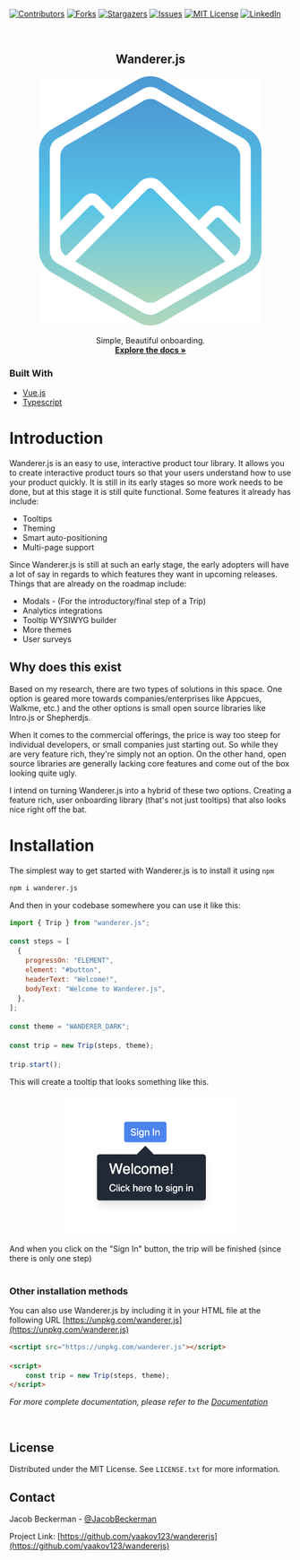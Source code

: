 <div id="top"></div>

[![Contributors][contributors-shield]][contributors-url]
[![Forks][forks-shield]][forks-url]
[![Stargazers][stars-shield]][stars-url]
[![Issues][issues-shield]][issues-url]
[![MIT License][license-shield]][license-url]
[![LinkedIn][linkedin-shield]][linkedin-url]

<!-- PROJECT LOGO -->
<br />
<div align="center">

<h2 align="center">Wanderer.js</h3>
  <img src="./core/assets/logo.svg"/>
  <p align="center">
    Simple, Beautiful onboarding.
    <br />
    <a href="https://wandererjs.com"><strong>Explore the docs »</strong></a>
  </p>
</div>

### Built With

- [Vue.js](https://vuejs.org/)
- [Typescript](https://www.typescriptlang.org/)

<!-- GETTING STARTED -->

# Introduction

Wanderer.js is an easy to use, interactive product tour library. It allows you to create interactive product tours so that your users understand how to use your product quickly. It is still in its early stages so more work needs to be done, but at this stage it is still quite functional. Some features it already has include:

- Tooltips
- Theming
- Smart auto-positioning
- Multi-page support

Since Wanderer.js is still at such an early stage, the early adopters will have a lot of say in regards to which features they want in upcoming releases. Things that are already on the roadmap include:

- Modals - (For the introductory/final step of a Trip)
- Analytics integrations
- Tooltip WYSIWYG builder
- More themes
- User surveys

## Why does this exist

Based on my research, there are two types of solutions in this space. One option is geared more towards companies/enterprises like Appcues, Walkme, etc.) and the other options is small open source libraries like Intro.js or Shepherdjs.

When it comes to the commercial offerings, the price is way too steep for individual developers, or small companies just starting out. So while they are very feature rich, they're simply not an option. On the other hand, open source libraries are generally lacking core features and come out of the box looking quite ugly.

I intend on turning Wanderer.js into a hybrid of these two options. Creating a feature rich, user onboarding library (that's not just tooltips) that also looks nice right off the bat.

# Installation

The simplest way to get started with Wanderer.js is to install it using `npm`

```sh
npm i wanderer.js
```

And then in your codebase somewhere you can use it like this:

```js
import { Trip } from "wanderer.js";

const steps = [
  {
    progressOn: "ELEMENT",
    element: "#button",
    headerText: "Welcome!",
    bodyText: "Welcome to Wanderer.js",
  },
];

const theme = "WANDERER_DARK";

const trip = new Trip(steps, theme);

trip.start();
```

This will create a tooltip that looks something like this.

<div style="width: 100%; display: flex; justify-content: center;">
    <img style="height: 250px" src="./core/assets/tooltip-step-1.png" />
</div>
<br>
And when you click on the "Sign In" button, the trip will be finished (since there is only one step)
<br><br>

### Other installation methods

You can also use Wanderer.js by including it in your HTML file at the following URL
[https://unpkg.com/wanderer.js](https://unpkg.com/wanderer.js)

```html
<scrtipt src="https://unpkg.com/wanderer.js"></script>

<script>
    const trip = new Trip(steps, theme);
</script>

```

_For more complete documentation, please refer to the [Documentation](https://wandererjs.com)_

<br>

## License

Distributed under the MIT License. See `LICENSE.txt` for more information.

<!-- CONTACT -->

## Contact

Jacob Beckerman - [@JacobBeckerman](https://twitter.com/@JacobBeckerman)

Project Link: [https://github.com/yaakov123/wandererjs](https://github.com/yaakov123/wandererjs)

<!-- ACKNOWLEDGMENTS -->

[contributors-shield]: https://img.shields.io/github/contributors/yaakov123/wandererjs.svg?style=for-the-badge
[contributors-url]: https://github.com/yaakov123/wandererjs/graphs/contributors
[forks-shield]: https://img.shields.io/github/forks/yaakov123/wandererjs.svg?style=for-the-badge
[forks-url]: https://github.com/yaakov123/wandererjs/network/members
[stars-shield]: https://img.shields.io/github/stars/yaakov123/wandererjs.svg?style=for-the-badge
[stars-url]: https://github.com/yaakov123/wandererjs/stargazers
[issues-shield]: https://img.shields.io/github/issues/yaakov123/wandererjs.svg?style=for-the-badge
[issues-url]: https://github.com/yaakov123/wandererjs/issues
[license-shield]: https://img.shields.io/github/license/yaakov123/wandererjs.svg?style=for-the-badge
[license-url]: https://github.com/yaakov123/wandererjs/blob/master/LICENSE.txt
[linkedin-shield]: https://img.shields.io/badge/-LinkedIn-black.svg?style=for-the-badge&logo=linkedin&colorB=555
[linkedin-url]: https://linkedin.com/in/yaakov-beckerman-85722a141
[product-screenshot]: images/screenshot.png
